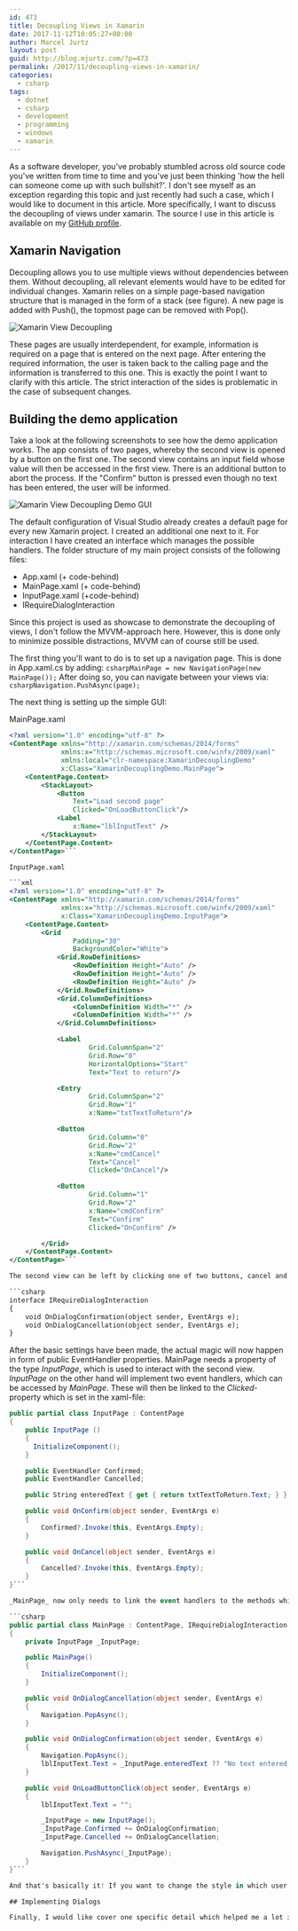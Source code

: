 ```yaml
---
id: 473
title: Decoupling Views in Xamarin
date: 2017-11-12T10:05:27+00:00
author: Marcel Jurtz
layout: post
guid: http://blog.mjurtz.com/?p=473
permalink: /2017/11/decoupling-views-in-xamarin/
categories:
  - csharp
tags:
  - dotnet
  - csharp
  - development
  - programming
  - windows
  - xamarin
---
```

As a software developer, you've probably stumbled across old source code you've written from time to time and you've just been thinking 'how the hell can someone come up with such bullshit?'. I don't see myself as an exception regarding this topic and just recently had such a case, which I would like to document in this article. More specifically, I want to discuss the decoupling of views under xamarin. The source I use in this article is available on my [GitHub profile](https://github.com/MarcelJurtz/XamarinDecouplingDemo).

## Xamarin Navigation

Decoupling allows you to use multiple views without dependencies between them. Without decoupling, all relevant elements would have to be edited for individual changes. Xamarin relies on a simple page-based navigation structure that is managed in the form of a stack (see figure). A new page is added with Push(), the topmost page can be removed with Pop().

![Xamarin View Decoupling](/assets/2017/xamarin-view-decoupling.png)

These pages are usually interdependent, for example, information is required on a page that is entered on the next page. After entering the required information, the user is taken back to the calling page and the information is transferred to this one. This is exactly the point I want to clarify with this article. The strict interaction of the sides is problematic in the case of subsequent changes.

## Building the demo application

Take a look at the following screenshots to see how the demo application works. The app consists of two pages, whereby the second view is opened by a button on the first one. The second view contains an input field whose value will then be accessed in the first view. There is an additional button to abort the process. If the "Confirm" button is pressed even though no text has been entered, the user will be informed.

![Xamarin View Decoupling Demo GUI](/assets/2017/xamarin-view-decoupling-demo.png)

The default configuration of Visual Studio already creates a default page for every new Xamarin project. I created an additional one next to it. For interaction I have created an interface which manages the possible handlers. The folder structure of my main project consists of the following files:

  * App.xaml (+ code-behind)
  * MainPage.xaml (+ code-behind)
  * InputPage.xaml (+code-behind)
  * IRequireDialogInteraction

Since this project is used as showcase to demonstrate the decoupling of views, I don't follow the MVVM-approach here. However, this is done only to minimize possible distractions, MVVM can of course still be used.

The first thing you'll want to do is to set up a navigation page. This is done in App.xaml.cs by adding: ```csharpMainPage = new NavigationPage(new MainPage());``` After doing so, you can navigate between your views via:
```csharpNavigation.PushAsync(page);```

The next thing is setting up the simple GUI:

MainPage.xaml

```xml
<?xml version="1.0" encoding="utf-8" ?>
<ContentPage xmlns="http://xamarin.com/schemas/2014/forms"
             xmlns:x="http://schemas.microsoft.com/winfx/2009/xaml"
             xmlns:local="clr-namespace:XamarinDecouplingDemo"
             x:Class="XamarinDecouplingDemo.MainPage">
    <ContentPage.Content>
        <StackLayout>
            <Button
                Text="Load second page"
                Clicked="OnLoadButtonClick"/>
            <Label
                x:Name="lblInputText" />
        </StackLayout>
    </ContentPage.Content>
</ContentPage>```

InputPage.xaml

```xml
<?xml version="1.0" encoding="utf-8" ?>
<ContentPage xmlns="http://xamarin.com/schemas/2014/forms"
             xmlns:x="http://schemas.microsoft.com/winfx/2009/xaml"
             x:Class="XamarinDecouplingDemo.InputPage">
    <ContentPage.Content>
        <Grid
                Padding="30"
                BackgroundColor="White">
            <Grid.RowDefinitions>
                <RowDefinition Height="Auto" />
                <RowDefinition Height="Auto" />
                <RowDefinition Height="Auto" />
            </Grid.RowDefinitions>
            <Grid.ColumnDefinitions>
                <ColumnDefinition Width="*" />
                <ColumnDefinition Width="*" />
            </Grid.ColumnDefinitions>

            <Label
                    Grid.ColumnSpan="2"
                    Grid.Row="0"
                    HorizontalOptions="Start"
                    Text="Text to return"/>

            <Entry
                    Grid.ColumnSpan="2"
                    Grid.Row="1"
                    x:Name="txtTextToReturn"/>

            <Button
                    Grid.Column="0"
                    Grid.Row="2"
                    x:Name="cmdCancel"
                    Text="Cancel"
                    Clicked="OnCancel"/>

            <Button 
                    Grid.Column="1"
                    Grid.Row="2"
                    x:Name="cmdConfirm"
                    Text="Confirm"
                    Clicked="OnConfirm" />

        </Grid>
    </ContentPage.Content>
</ContentPage>```

The second view can be left by clicking one of two buttons, cancel and confirm. These interactions will be required by the MainPage later, which is why methods for those will be added to _IRequireDialogInteraction_:

```csharp
interface IRequireDialogInteraction
{
    void OnDialogConfirmation(object sender, EventArgs e);
    void OnDialogCancellation(object sender, EventArgs e);
}
```

After the basic settings have been made, the actual magic will now happen in form of public EventHandler properties. MainPage needs a property of the type _InputPage_, which is used to interact with the second view. _InputPage_ on the other hand will implement two event handlers, which can be accessed by _MainPage_. These will then be linked to the _Clicked_-property which is set in the xaml-file:

```csharp
public partial class InputPage : ContentPage
{
    public InputPage ()
    {
      InitializeComponent();
    }

    public EventHandler Confirmed;
    public EventHandler Cancelled;

    public String enteredText { get { return txtTextToReturn.Text; } }

    public void OnConfirm(object sender, EventArgs e)
    {
        Confirmed?.Invoke(this, EventArgs.Empty);
    }

    public void OnCancel(object sender, EventArgs e)
    {
        Cancelled?.Invoke(this, EventArgs.Empty);
    }
}```

_MainPage_ now only needs to link the event handlers to the methods which are implemented by _IRequireDialogInteraction_ and can then access the _enteredText_-property of the _InputPage_-object:

```csharp
public partial class MainPage : ContentPage, IRequireDialogInteraction
{
    private InputPage _InputPage;

    public MainPage()
    {
        InitializeComponent();
    }

    public void OnDialogCancellation(object sender, EventArgs e)
    {
        Navigation.PopAsync();
    }

    public void OnDialogConfirmation(object sender, EventArgs e)
    {
        Navigation.PopAsync();
        lblInputText.Text = _InputPage.enteredText ?? "No text entered.";
    }

    public void OnLoadButtonClick(object sender, EventArgs e)
    {
        lblInputText.Text = "";

        _InputPage = new InputPage();
        _InputPage.Confirmed += OnDialogConfirmation;
        _InputPage.Cancelled += OnDialogCancellation;

        Navigation.PushAsync(_InputPage);
    }
}```

And that's basically it! If you want to change the style in which user interaction happens, you'll be able to simply swap out the specific part in the methods _OnDialogConfirmation_ or _OnDialogCancellation_.

## Implementing Dialogs

Finally, I would like cover one specific detail which helped me a lot in my work with xamarin. [This plugin](https://github.com/rotorgames/Rg.Plugins.Popup) (available on GitHub & Nuget) allows you to show regular XAML-pages as dialogs. This is really helpful in combination with the decoupling shown above, since you can create custom dialogs, for example to display user prompts or general input fields to take off the load of some of the main pages. The usage looks exactly the same as that of the regular pages, except that the dialog-pages must inherit from _PopupPage_ and are called with _PushPopupAsync()_ instead of _PushAsync()_. The closing of the page takes place analogously with _PopPopupAsync()_.